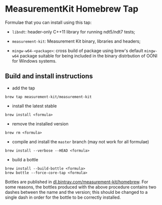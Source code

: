 # MeasurementKit Homebrew Tap

Formulae that you can install using this tap:

- `libndt`: header-only C++11 library for running ndt5/ndt7 tests;

- `measurement-kit`: Measurement Kit binary, libraries and headers;

- `mingw-w64-<package>`: cross build of package using brew's
default `mingw-w64` package suitable for being included in the
binary distrbution of OONI for Windows systems.

## Build and install instructions

- add the tap

```
brew tap measurement-kit/measurement-kit
```

- install the latest stable

```
brew install <formula>
```

- remove the installed version

```
brew rm <formula>
```

- compile and install the `master` branch (may not work for all formulae)

```
brew install --verbose --HEAD <formula>
```

- build a bottle

```
brew install --build-bottle <formula>
brew bottle --force-core-tap <formula>
```

Bottles are published in [dl.bintray.com/measurement-kit/homebrew](
https://dl.bintray.com/measurement-kit/homebrew/). For some reasons, the
bottles produced with the above procedure contains two dashes between
the name and the version; this should be changed to a single dash in order
for the bottle to be correctly installed.
